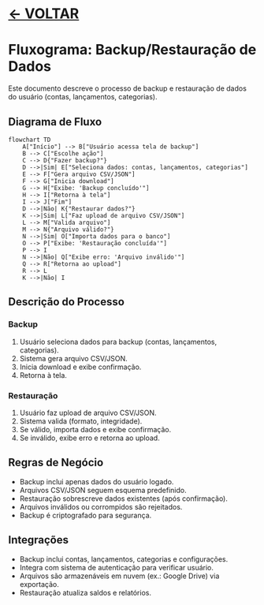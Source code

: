 # [ <- VOLTAR](../../README.md)

# Fluxograma: Backup/Restauração de Dados

Este documento descreve o processo de backup e restauração de dados do usuário (contas, lançamentos, categorias).

## Diagrama de Fluxo

```mermaid
flowchart TD
    A["Início"] --> B["Usuário acessa tela de backup"]
    B --> C["Escolhe ação"]
    C --> D{"Fazer backup?"}
    D -->|Sim| E["Seleciona dados: contas, lançamentos, categorias"]
    E --> F["Gera arquivo CSV/JSON"]
    F --> G["Inicia download"]
    G --> H["Exibe: 'Backup concluído'"]
    H --> I["Retorna à tela"]
    I --> J["Fim"]
    D -->|Não| K{"Restaurar dados?"}
    K -->|Sim| L["Faz upload de arquivo CSV/JSON"]
    L --> M["Valida arquivo"]
    M --> N{"Arquivo válido?"}
    N -->|Sim| O["Importa dados para o banco"]
    O --> P["Exibe: 'Restauração concluída'"]
    P --> I
    N -->|Não| Q["Exibe erro: 'Arquivo inválido'"]
    Q --> R["Retorna ao upload"]
    R --> L
    K -->|Não| I
```

## Descrição do Processo

### Backup

1. Usuário seleciona dados para backup (contas, lançamentos, categorias).
2. Sistema gera arquivo CSV/JSON.
3. Inicia download e exibe confirmação.
4. Retorna à tela.

### Restauração

1. Usuário faz upload de arquivo CSV/JSON.
2. Sistema valida (formato, integridade).
3. Se válido, importa dados e exibe confirmação.
4. Se inválido, exibe erro e retorna ao upload.

## Regras de Negócio

- Backup inclui apenas dados do usuário logado.
- Arquivos CSV/JSON seguem esquema predefinido.
- Restauração sobrescreve dados existentes (após confirmação).
- Arquivos inválidos ou corrompidos são rejeitados.
- Backup é criptografado para segurança.

## Integrações

- Backup inclui contas, lançamentos, categorias e configurações.
- Integra com sistema de autenticação para verificar usuário.
- Arquivos são armazenáveis em nuvem (ex.: Google Drive) via exportação.
- Restauração atualiza saldos e relatórios.
